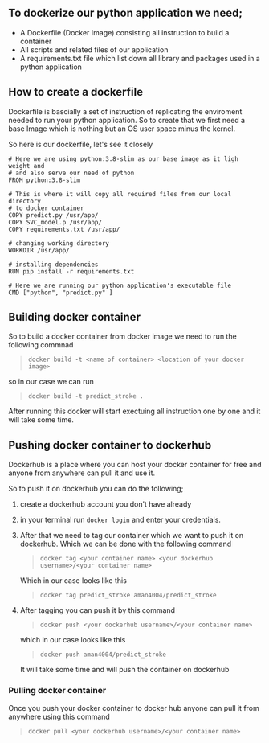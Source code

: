 ## To dockerize our python application we need;

- A Dockerfile (Docker Image) consisting all instruction to build a container
- All scripts and related files of our application
- A requirements.txt file which list down all library and packages used in a python application

## How to create a dockerfile

Dockerfile is bascially a set of instruction of replicating the enviroment needed to run your python application. So to create that we first need a base Image which is nothing but an OS user space minus the kernel.

So here is our dockerfile, let's see it closely

```
# Here we are using python:3.8-slim as our base image as it ligh weight and
# and also serve our need of python
FROM python:3.8-slim

# This is where it will copy all required files from our local directory
# to docker container
COPY predict.py /usr/app/
COPY SVC_model.p /usr/app/
COPY requirements.txt /usr/app/

# changing working directory
WORKDIR /usr/app/

# installing dependencies
RUN pip install -r requirements.txt

# Here we are running our python application's executable file
CMD ["python", "predict.py" ]
```

## Building docker container

So to build a docker container from docker image we need to run the following commnad

> `docker build -t <name of container> <location of your docker image>`

so in our case we can run

> `docker build -t predict_stroke .`

After running this docker will start exectuing all instruction one by one and it will take some time.

## Pushing docker container to dockerhub

Dockerhub is a place where you can host your docker container for free and anyone from anywhere can pull it and use it.

So to push it on dockerhub you can do the following;

1. create a dockerhub account you don't have already
2. in your terminal run `docker login` and enter your credentials.
3. After that we need to tag our container which we want to push it on dockerhub. Which we can be done with the following command

   > `docker tag <your container name> <your dockerhub username>/<your container name>`

   Which in our case looks like this

   > `docker tag predict_stroke aman4004/predict_stroke`

4. After tagging you can push it by this command

   > `docker push <your dockerhub username>/<your container name>`

   which in our case looks like this

   > `docker push aman4004/predict_stroke`

   It will take some time and will push the container on dockerhub

### Pulling docker container

Once you push your docker container to docker hub anyone can pull it from anywhere using this command

> `docker pull <your dockerhub username>/<your container name>`
